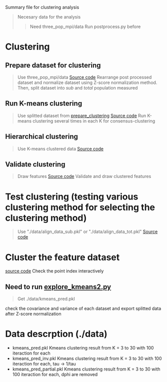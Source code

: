 Summary file for clustering analysis

> Necesary data for the analysis
>> Need three_pop_mpi/data
>> Run postprocess.py before

# Clustering
## Prepare dataset for clustering
> Use three_pop_mpi/data 
[Source code](./prepare_clustering_data.ipynb)
Rearrange post processed dataset and normalize dataset using Z-score normalization method. Then, split dataset into _sub_ and _total_ population measured 

## Run K-means clustering
> Use splitted dataset from [prepare_clustering](./prepare_clustering_data.ipynb)
[Source code](./explore_kmeans2.py)
Run K-means clustering several times in each K for consensus-clustering

## Hierarchical clustering
> Use K-means clustered data
[Source code](./hierarchical_clustering.ipynb)

## Validate clustering
> Draw features
[Source code](./validate_clustering)
Validate and draw clustered features

# Test clustering (testing various clustering method for selecting the clustering method)
> Use "./data/align_data_sub.pkl" or "./data/align_data_tot.pkl" 
[Source code](./test_clustering.ipynb)

# Cluster the feature dataset
[source code](./cluster_oscillation_features.ipynb)
Check the point index interactively

## Need to run [explore_kmeans2.py](./explore_kmeans2.py)
> Get ./data/kmeans_pred.pkl



<!-- # Rearrange post processed dataset
[Source code](./align_postprocess_data.ipynb)
Flatten the dataset and check 

> **_output_**: ./data/align_data.pkl

# Select cluster features
[Source code](./clustering_feature_selection.ipynb) -->


check the covariance and variance of each dataset and export splitted data after Z-score normalization

# Data descrption (./data)

- kmeans_pred.pkl
    Kmeans clustering result from K = 3 to 30 with 100 iteraction for each
- kmeans_pred_inv.pkl
    Kmeans clustering result from K = 3 to 30 with 100 iteraction for each, tau -> 1/tau
- kmeans_pred_partial.pkl
    Kmeans clustering result from K = 3 to 30 with 100 iteraction for each, dphi are removed
